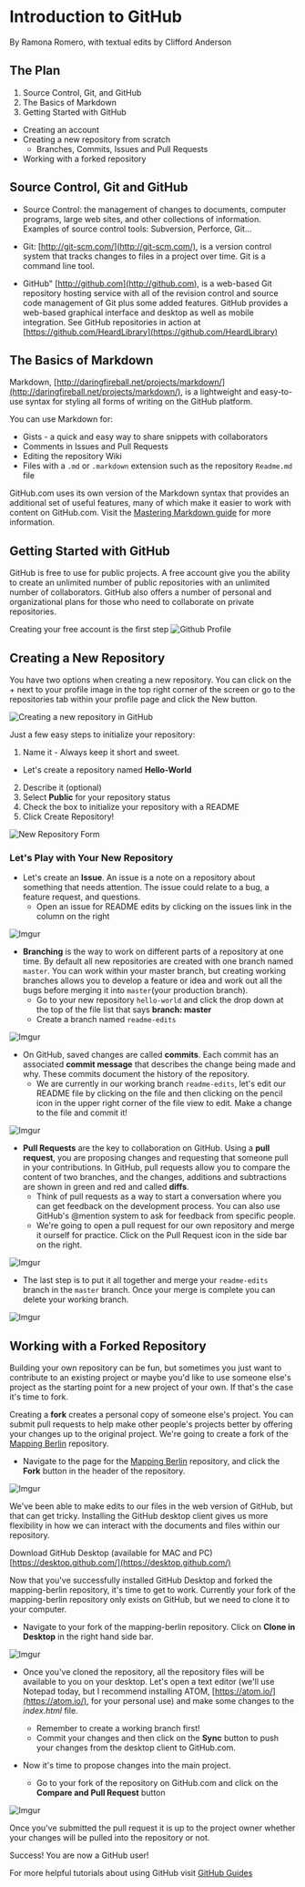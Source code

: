 # Introduction to GitHub

By Ramona Romero, with textual edits by Clifford Anderson

## The Plan

1. Source Control, Git, and GitHub
2. The Basics of Markdown
3. Getting Started with GitHub
  * Creating an account
  * Creating a new repository from scratch
    * Branches, Commits, Issues and Pull Requests
  * Working with a forked repository

## Source Control, Git and GitHub

* Source Control: the management of changes to documents, computer programs, large web sites, and other collections of information. Examples of source control tools:  Subversion, Perforce, Git...

* Git: [http://git-scm.com/](http://git-scm.com/), is a version control system that tracks changes to files in a project over time. Git is a command line tool.

* GitHub" [http://github.com](http://github.com), is a web-based Git repository hosting service with all of the revision control and source code management of Git plus some added features. GitHub provides a web-based graphical interface and desktop as well as mobile integration. See GitHub repositories in action at [https://github.com/HeardLibrary](https://github.com/HeardLibrary)

## The Basics of Markdown

Markdown, [http://daringfireball.net/projects/markdown/](http://daringfireball.net/projects/markdown/), is a lightweight and easy-to-use syntax for styling all forms of writing on the GitHub platform.

You can use Markdown for:
* Gists - a quick and easy way to share snippets with collaborators
* Comments in Issues and Pull Requests
* Editing the repository Wiki
* Files with a `.md` or `.markdown` extension such as the repository `Readme.md` file

GitHub.com uses its own version of the Markdown syntax that provides an additional set of useful features, many of which make it easier to work with content on GitHub.com. Visit the [Mastering Markdown guide](https://guides.github.com/features/mastering-markdown/) for more information.

## Getting Started with GitHub

GitHub is free to use for public projects.  A free account give you the ability to create an unlimited number of public repositories with an unlimited number of collaborators.  GitHub also offers a number of personal and organizational plans for those who need to collaborate on private repositories.

Creating your free account is the first step
![Github Profile](http://i.imgur.com/rUl3p6P.png)

## Creating a New Repository

You have two options when creating a new repository.  You can click on the + next to your profile image in the top right corner of the screen or go to the repositories tab within your profile page and click the New button.

![Creating a new repository in GitHub](http://i.imgur.com/xRUNkhe.png)

Just a few easy steps to initialize your repository:

1. Name it - Always keep it short and sweet.
  * Let's create a repository named **Hello-World**
2. Describe it (optional)
3. Select **Public** for your repository status
4. Check the box to initialize your repository with a README
5. Click Create Repository!

![New Repository Form](http://i.imgur.com/854WHz3.png)

### Let's Play with Your New Repository
* Let's create an **Issue**.  An issue is a note on a repository about something that needs attention.  The issue could relate to a bug, a feature request, and questions.
  * Open an issue for README edits by clicking on the issues link in the column on the right

![Imgur](http://i.imgur.com/atkXV7n.png)

* **Branching** is the way to work on different parts of a repository at one time. By default all new repositories are created with one branch named `master`. You can work within your master branch, but creating working branches allows you to develop a feature or idea and work out all the bugs before merging it into `master`(your production branch).
  * Go to your new repository `hello-world` and click the drop down at the top of the file list that says **branch: master**
  * Create a branch named `readme-edits`

![Imgur](http://i.imgur.com/OKbIpQH.png)

* On GitHub, saved changes are called **commits**.  Each commit has an associated **commit message** that describes the change being made and why.  These commits document the history of the repository.
  * We are currently in our working branch `readme-edits`, let's edit our README file by clicking on the file and then clicking on the pencil icon in the upper right corner of the file view to edit. Make a change to the file and commit it!

![Imgur](http://i.imgur.com/38ba1ee.png)

* **Pull Requests** are the key to collaboration on GitHub. Using a **pull request**, you are proposing changes and requesting that someone pull in your contributions. In GitHub, pull requests allow you to compare the content of two branches, and the changes, additions and subtractions are shown in green and red and called **diffs**.
  * Think of pull requests as a way to start a conversation where you can get feedback on the development process.  You can also use GitHub's @mention system to ask for feedback from specific people.
  * We're going to open a pull request for our own repository and merge it ourself for practice. Click on the Pull Request icon in the side bar on the right.

![Imgur](http://i.imgur.com/whLHZ8q.png)

* The last step is to put it all together and merge your `readme-edits` branch in the `master` branch.  Once your merge is complete you can delete your working branch.

![Imgur](http://i.imgur.com/6nPrNJQ.png)

## Working with a Forked Repository

Building your own repository can be fun, but sometimes you just want to contribute to an existing project or maybe you'd like to use someone else's project as the starting point for a new project of your own. If that's the case it's time to fork.

Creating a **fork** creates a personal copy of someone else's project. You can submit pull requests to help make other people's projects better by offering your changes up to the original project. We're going to create a fork of the [Mapping Berlin](https://github.com/HeardLibrary/mapping-berlin) repository.

* Navigate to the page for the [Mapping Berlin](https://github.com/HeardLibrary/mapping-berlin) repository, and click the **Fork** button in the header of the repository.

![Imgur](http://i.imgur.com/Bi0jTS8.png)

We've been able to make edits to our files in the web version of GitHub, but that can get tricky.  Installing the GitHub desktop client gives us more flexibility in how we can interact with the documents and files within our repository.  

Download GitHub Desktop (available for MAC and PC) [https://desktop.github.com/](https://desktop.github.com/)

Now that you've successfully installed GitHub Desktop and forked the mapping-berlin repository, it's time to get to work.  Currently your fork of the mapping-berlin repository only exists on GitHub, but we need to clone it to your computer.

* Navigate to your fork of the mapping-berlin repository.  Click on **Clone in Desktop** in the right hand side bar.

![Imgur](http://i.imgur.com/zP8YY9R.png)

* Once you've cloned the repository, all the repository files will be available to you on your desktop.  Let's open a text editor (we'll use Notepad today, but I recommend installing ATOM, [https://atom.io/](https://atom.io/), for your personal use) and make some changes to the *index.html* file.
  * Remember to create a working branch first!
  * Commit your changes and then click on the **Sync** button to push your changes from the desktop client to GitHub.com.

* Now it's time to propose changes into the main project.
  * Go to your fork of the repository on GitHub.com and click on the **Compare and Pull Request** button

![Imgur](http://i.imgur.com/19DFE5p.png)

Once you've submitted the pull request it is up to the project owner whether your changes will be pulled into the repository or not.  

Success!  You are now a GitHub user!

For more helpful tutorials about using GitHub visit [GitHub Guides](https://guides.github.com/)
